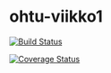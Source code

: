 # ohtu-viikko1

[![Build Status](https://travis-ci.org/nullkaaryle/ohtu-viikko1.svg?branch=master)](https://travis-ci.org/nullkaaryle/ohtu-viikko1)

[![Coverage Status](https://coveralls.io/repos/github/nullkaaryle/ohtu-viikko1/badge.svg?branch=master)](https://coveralls.io/github/nullkaaryle/ohtu-viikko1?branch=master)
